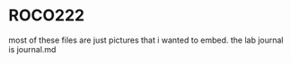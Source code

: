 # ROCO222
most of these files are just pictures that i wanted to embed.
the lab journal is journal.md
